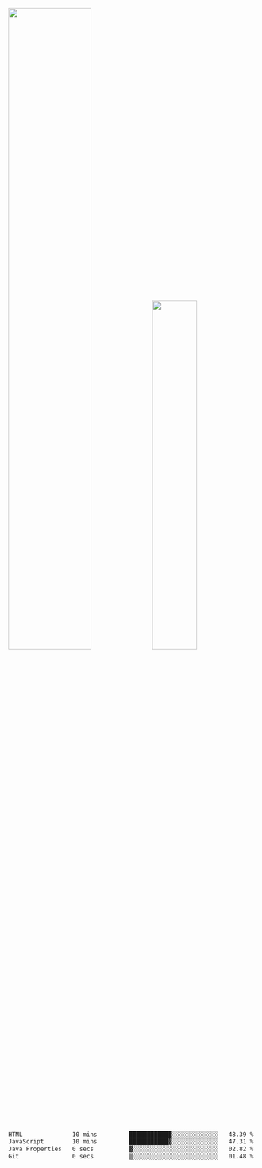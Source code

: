 <img align="" width="57.5%" src="https://github-readme-stats.vercel.app/api?username=Dream4ever&hide_title=true&hide_border=true&count_private=true&show_icons=true&include_all_commits=true&line_height=21" /><img align="" width="42.4%" src="https://github-readme-stats.vercel.app/api/top-langs/?username=Dream4ever&hide_title=true&count_private=true&show_icons=true&langs_count=6&hide_border=true&layout=compact" />

<!--START_SECTION:waka-->

```txt
HTML              10 mins         ████████████░░░░░░░░░░░░░   48.39 %
JavaScript        10 mins         ███████████▓░░░░░░░░░░░░░   47.31 %
Java Properties   0 secs          ▓░░░░░░░░░░░░░░░░░░░░░░░░   02.82 %
Git               0 secs          ▒░░░░░░░░░░░░░░░░░░░░░░░░   01.48 %
```

<!--END_SECTION:waka-->

